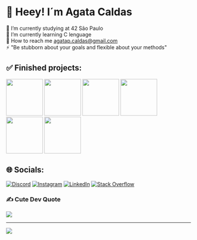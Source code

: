 # 💫 Heey! I´m Agata Caldas
🔭 I’m currently studying at 42 São Paulo<br>🌱 I’m currently learning C lenguage<br>💬 How to reach me agatap.caldas@gmail.com<br>⚡ "Be stubborn about your goals and flexible about your methods"

## ✅ Finished projects:
<img src="https://game.42sp.org.br/static/assets/achievements/libfte.png" width="100px"> <img src="https://game.42sp.org.br/static/assets/achievements/get_next_linee.png" width="100px"> <img src="https://game.42sp.org.br/static/assets/achievements/ft_printfe.png" width="100px"> <img src="https://game.42sp.org.br/static/assets/achievements/born2berootm.png" width="100px"> <img 
src="https://game.42sp.org.br/static/assets/achievements/fract-ole.png" width="100px"> <img src="https://game.42sp.org.br/static/assets/achievements/minitalke.png" width="100px"> 



## 🌐 Socials:
[![Discord](https://img.shields.io/badge/Discord-%237289DA.svg?logo=discord&logoColor=white)](https://discord.gg/Agata#7190) [![Instagram](https://img.shields.io/badge/Instagram-%23E4405F.svg?logo=Instagram&logoColor=white)](https://instagram.com/agata_clds) [![LinkedIn](https://img.shields.io/badge/LinkedIn-%230077B5.svg?logo=linkedin&logoColor=white)](https://linkedin.com/in/agatacaldas42sp) [![Stack Overflow](https://img.shields.io/badge/-Stackoverflow-FE7A16?logo=stack-overflow&logoColor=white)](https://stackoverflow.com/users/Agata_clds) 

### ✍️ Cute Dev Quote
![](https://quotes-github-readme.vercel.app/api?type=horizontal&theme=radical)

---
[![](https://visitcount.itsvg.in/api?id=Acaldas42&icon=7&color=9)](https://visitcount.itsvg.in)
